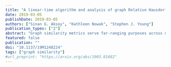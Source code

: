 ```yaml
---
title: "A linear-time algorithm and analysis of graph Relative Hausdorff distance"
date: 2019-03-05
publishDate: 2019-03-05
authors: ["Sinan G. Aksoy", "Kathleen Nowak", "Stephen J. Young"]
publication_types: ["2"]
abstract: "Graph similarity metrics serve far-ranging purposes across many domains in data science. As graph datasets grow in size, scientists need comparative tools that capture meaningful differences, yet are lightweight and scalable. Graph Relative Hausdorff (RH) distance is a promising, recently proposed measure for quantifying degree distribution similarity. In spite of recent interest in RH distance, little is known about its properties. Here, we conduct an algorithmic and analytic study of RH distance. In particular, we provide the first linear-time algorithm for computing RH distance, analyze examples of RH distance between pairs of real-world networks as well as structured families of graphs, and prove several analytic results concerning the range, density, and extremal behavior of RH distance values."
featured: false
publication: ""
doi: "10.1137/19M1248224"
tags: ["graph similarity"]
#url_preprint: "https://arxiv.org/abs/1903.01682"
---
```

